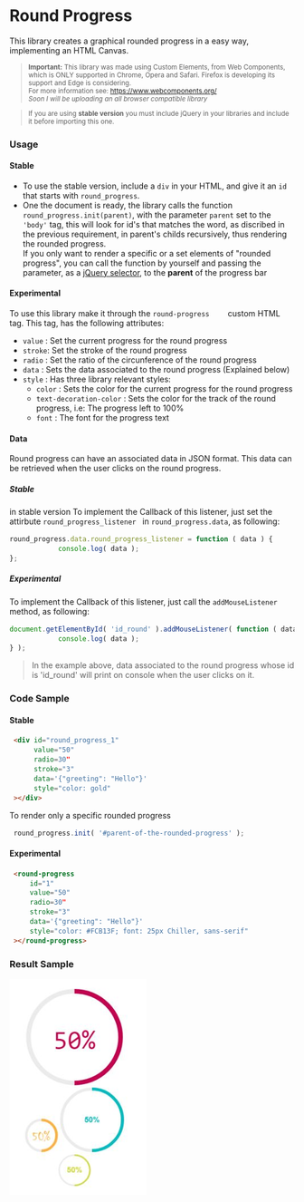 # Round Progress
This library creates a graphical rounded progress in a easy way, implementing an HTML Canvas.
<small>
> **Important:** This library was made using Custom Elements, from Web Components, which is ONLY supported in Chrome, Opera and Safari. 
    Firefox is developing its support and Edge is considering.  
    For more information see: https://www.webcomponents.org/  
    _Soon I will be uploading an all browser compatible library_ 
    
> If you are using **stable version** you must include jQuery in your libraries and include it before importing this one.
</small>

### Usage

#### Stable
* To use the stable version, include a ``div`` in your HTML, and give it an ``id`` that starts with ``round_progress``.  
* One the document is ready, the library calls the function ``round_progress.init(parent)``, with the parameter ``parent`` set to the ``'body'`` tag,
this will look for id's that matches the word, as discribed in the previous requirement, in parent's childs recursively, thus rendering the rounded progress.  
If you only want to render a specific or a set elements of "rounded progress", you can call the function by yourself and passing the parameter, as a [jQuery selector](https://api.jquery.com/category/selectors/),
to the **parent** of the progress bar

#### Experimental 
To use this library make it through the ``round-progress    `` custom HTML tag. This tag, has the following attributes:  
* ``value`` : Set the current progress for the round progress 
* ``stroke``: Set the stroke of the round progress
* ``radio`` : Set the ratio of the circunference of the round progress
* ``data`` : Sets the data associated to the round progress (Explained below)
* ``style`` : Has three library relevant styles:
    * ``color`` : Sets the color for the current progress for the round progress  
    * ``text-decoration-color`` : Sets the color for the track of the round progress, i.e: The progress left to 100% 
    * ``font`` : The font for the progress text

#### Data
Round progress can have an associated data in JSON format. This data can be retrieved when the user clicks on the round progress.

##### Stable
in stable version 
To implement the Callback of this listener, just set the attirbute ``round_progress_listener `` in ``round_progress.data``, as following:
```JavaScript
round_progress.data.round_progress_listener = function ( data ) {
            console.log( data );
};

```
 
##### Experimental 
To implement the Callback of this listener, just call the ``addMouseListener`` method, as following:  
```JavaScript
document.getElementById( 'id_round' ).addMouseListener( function ( data ) {
            console.log( data );
} );
```

> In the example above, data associated to the round progress whose id is 'id_round' will print on console when the user clicks on it.  

### Code Sample

#### Stable
```HTML
 <div id="round_progress_1"
      value="50"
      radio=30"
      stroke="3"
      data='{"greeting": "Hello"}'
      style="color: gold"
 ></div>
```
To render only a specific rounded progress 
```JavaScript
 round_progress.init( '#parent-of-the-rounded-progress' );
```

#### Experimental
```HTML
 <round-progress
     id="1"
     value="50"
     radio=30"
     stroke="3"
     data='{"greeting": "Hello"}'
     style="color: #FCB13F; font: 25px Chiller, sans-serif"
 ></round-progress>
```

### Result Sample
![](https://github.com/dnarvaez27/JavaScript-Graphics/blob/master/imgs/RoundProgress.JPG)
